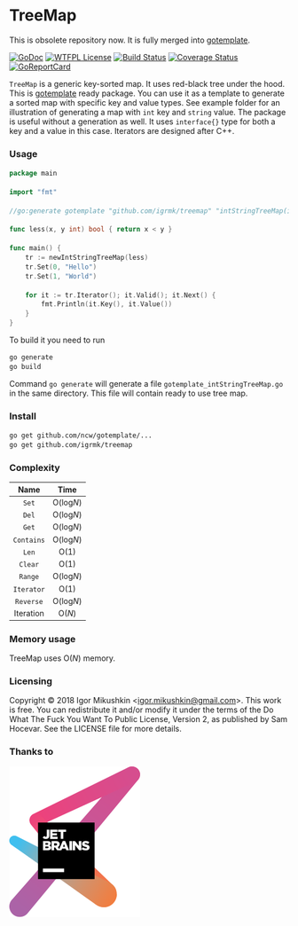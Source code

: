TreeMap
=======

This is obsolete repository now. It is fully merged into [gotemplate](https://github.com/ncw/gotemplate).

[![GoDoc](https://godoc.org/github.com/igrmk/treemap?status.svg)](https://godoc.org/github.com/igrmk/treemap)
[![WTFPL License](https://img.shields.io/badge/license-wtfpl-blue.svg)](http://www.wtfpl.net/about/)
[![Build Status](https://travis-ci.org/igrmk/treemap.svg?branch=master)](https://travis-ci.org/igrmk/treemap)
[![Coverage Status](https://coveralls.io/repos/igrmk/treemap/badge.svg?branch=master)](https://coveralls.io/r/igrmk/treemap?branch=master)
[![GoReportCard](http://goreportcard.com/badge/igrmk/treemap)](http://goreportcard.com/report/igrmk/treemap)

`TreeMap` is a generic key-sorted map. It uses red-black tree under the hood.
This is [gotemplate](https://github.com/ncw/gotemplate) ready package.
You can use it as a template to generate a sorted map with specific key and value types.
See example folder for an illustration of generating a map with `int` key and `string` value.
The package is useful without a generation as well.
It uses `interface{}` type for both a key and a value in this case.
Iterators are designed after C++.

### Usage

```go
package main

import "fmt"

//go:generate gotemplate "github.com/igrmk/treemap" "intStringTreeMap(int, string)"

func less(x, y int) bool { return x < y }

func main() {
	tr := newIntStringTreeMap(less)
	tr.Set(0, "Hello")
	tr.Set(1, "World")

	for it := tr.Iterator(); it.Valid(); it.Next() {
		fmt.Println(it.Key(), it.Value())
	}
}
```

To build it you need to run

```bash
go generate
go build
```

Command `go generate` will generate a file `gotemplate_intStringTreeMap.go` in the same directory.
This file will contain ready to use tree map.

### Install

```bash
go get github.com/ncw/gotemplate/...
go get github.com/igrmk/treemap
```

### Complexity

| Name       | Time      |
|:----------:|:---------:|
| `Set`      | O(log*N*) |
| `Del`      | O(log*N*) |
| `Get`      | O(log*N*) |
| `Contains` | O(log*N*) |
| `Len`      | O(1)      |
| `Clear`    | O(1)      |
| `Range`    | O(log*N*) |
| `Iterator` | O(1)      |
| `Reverse`  | O(log*N*) |
| Iteration  | O(*N*)    |

### Memory usage

TreeMap uses O(*N*) memory.

### Licensing

Copyright &copy; 2018 Igor Mikushkin &lt;igor.mikushkin@gmail.com&gt;.
This work is free. You can redistribute it and/or modify it under the
terms of the Do What The Fuck You Want To Public License, Version 2,
as published by Sam Hocevar. See the LICENSE file for more details.

### Thanks to

[![JetBrains](svg/jetbrains.svg)](https://www.jetbrains.com/?from=treemap)
